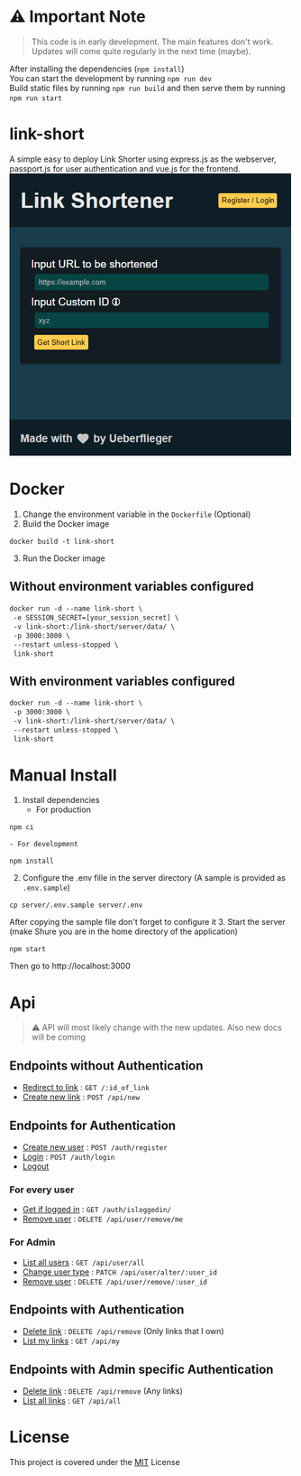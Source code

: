 # ⚠️ Important Note
> This code is in early development. The main features don't work. Updates will come quite regularly in the next time (maybe).

After installing the dependencies (`npm install`)  
You can start the development by running `npm run dev`  
Build static files by running `npm run build` and then serve them by running `npm run start`

# link-short
A simple easy to deploy Link Shorter using express.js as the webserver, passport.js for user authentication and vue.js for the frontend.  
![Screenshot](static/sample.png)
# Docker
1. Change the environment variable in the `Dockerfile` (Optional)
2. Build the Docker image
```
docker build -t link-short
```
3. Run the Docker image
## Without environment variables configured
```
docker run -d --name link-short \
 -e SESSION_SECRET=[your_session_secret] \
 -v link-short:/link-short/server/data/ \
 -p 3000:3000 \
 --restart unless-stopped \
 link-short
```
## With environment variables configured
```
docker run -d --name link-short \
 -p 3000:3000 \
 -v link-short:/link-short/server/data/ \
 --restart unless-stopped \
 link-short
```
# Manual Install
1. Install dependencies
	- For production
```
npm ci
```
	- For development
```
npm install
```
2. Configure the .env fille in the server directory (A sample is provided as `.env.sample`)
```
cp server/.env.sample server/.env
```
After copying the sample file don't forget to configure it
3. Start the server (make Shure you are in the home directory of the application)
```
npm start
```
Then go to http://localhost:3000

# Api
> ⚠️ API will most likely change with the new updates. Also new docs will be coming
## Endpoints without Authentication
- [Redirect to link](docs/redirect.md) : `GET /:id_of_link`
- [Create new link](docs/create_new_link.md) : `POST /api/new`

## Endpoints for Authentication
- [Create new user](docs/user.md#create_user) : `POST /auth/register`
- [Login](docs/user.md#login) : `POST /auth/login`
- [Logout](docs/user.md#logout)
### For every user
- [Get if logged in](docs/user.md#user_status) : `GET /auth/isloggedin/`
- [Remove user](docs/remove_user.md#user) : `DELETE /api/user/remove/me`
### For Admin
- [List all users](docs/list_users.md) : `GET /api/user/all`
- [Change user type](docs/change_user.md) : `PATCH /api/user/alter/:user_id`
- [Remove user](docs/remove_user.md#admin) : `DELETE /api/user/remove/:user_id`


## Endpoints with Authentication
- [Delete link](docs/remove_link.md) : `DELETE /api/remove` (Only links that I own)
- [List my links](docs/list.md#my) : `GET /api/my`

## Endpoints with Admin specific Authentication
- [Delete link](docs/remove_link.md) : `DELETE /api/remove` (Any links)
- [List all links](docs/list.md#all) : `GET /api/all`

# License
This project is covered under the [MIT](LICENSE) License